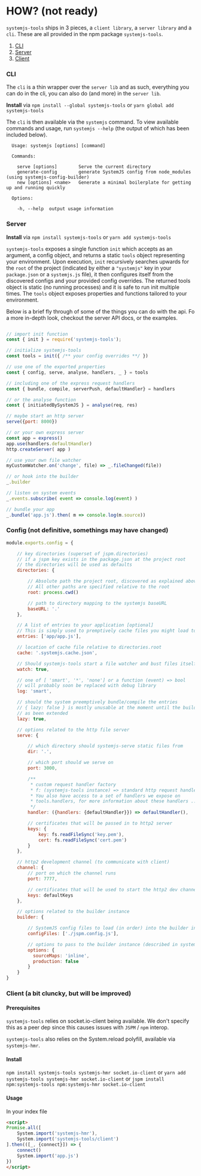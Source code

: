 # HOW? (not ready)
`systemjs-tools` ships in 3 pieces, a `client library`, a `server
library` and a `cli`. These are all provided in the npm package
`systemjs-tools`.

1. [CLI](#cli)
2. [Server](#server)
3. [Client](#client)

### CLI
The `cli` is a thin wrapper over the `server lib` and as such, everything
you can do in the cli, you can also do (and more) in the `server lib`.

**Install** via
`npm install --global systemjs-tools` or `yarn global add systemjs-tools`

The `cli` is then available via the `systemjs` command. To view available
commands and usage, run `systemjs --help` (the output of which has been
included below).

      Usage: systemjs [options] [command]

      Commands:

        serve [options]        Serve the current directory
        generate-config        generate SystemJS config from node_modules (using systemjs-config-builder)
        new [options] <name>   Generate a minimal boilerplate for getting up and running quickly

      Options:

        -h, --help  output usage information

### Server
**Install** via
`npm install systemjs-tools` or `yarn add systemjs-tools`

`systemjs-tools` exposes a single function `init` which accepts as an
argument, a config object, and returns a static `tools` object representing your
environment. Upon execution, `init` recursively searches upwards for the
`root` of the project (indicated by either a `"systemjs"` key in your
`package.json` or a `systemjs.js` file), it then configures itself from
the discovered configs and your provided config overrides. The returned
tools object is static (no running processes) and it is safe to run init
multiple times. The `tools` object exposes properties and functions tailored
to your environment.

Below is a brief fly through of some of the things you can do with the
api. Fo a more in-depth look, checkout the server API docs, or the examples.
```javascript

// import init function
const { init } = require('systemjs-tools');

// initialize systemjs-tools
const tools = init({ /** your config overrides **/ })

// use one of the exported properties
const { config, serve, analyse, handlers, _ } = tools

// including one of the express request handlers
const { bundle, compile, serverPush, defaultHandler} = handlers

// or the analyse function
const { initiatedBySystemJS } = analyse(req, res)

// maybe start an http server
serve({port: 8000})

// or your own express server
const app = express()
app.use(handlers.defaultHandler)
http.createServer( app )

// use your own file watcher
myCustomWatcher.on('change', file) => _.fileChanged(file))

// or hook into the builder
_.builder

// listen on system events
_.events.subscribe( event => console.log(event) )

// bundle your app
_.bundle('app.js').then( m => console.log(m.source))
```

### Config (not definitive, somethings may have changed)

```javascript
module.exports.config = {

    // key directories (superset of jspm.directories)
    // if a jspm key exists in the package.json at the project root
    // the directories will be used as defaults
    directories: {

        // Absolute path the project root, discovered as explained above
        // All other paths are specified relative to the root
        root: process.cwd()

        // path to directory mapping to the systemjs baseURL
        baseURL: '.'
    },

    // A list of entries to your application [optional]
    // This is simply used to premptively cache files you might load to speed up the first load
    entries: ['app/app.js'],

    // location of cache file relative to directories.root
    cache: '.systemjs.cache.json',

    // Should systemjs-tools start a file watcher and bust files itself
    watch: true,

    // one of [ 'smart', '*', 'none'] or a function (event) => bool
    // will probably soon be replaced with debug library
    log: 'smart',

    // should the system preemptively bundle/compile the entries
    // { lazy: false } is mostly unusable at the moment until the builder
    // as been extended
    lazy: true,

    // options related to the http file server
    serve: {

        // which directory should systemjs-serve static files from
        dir: '.',

        // which port should we serve on
        port: 3000,

        /**
         * custom request handler factory
         * f: (systemjs-tools instance) => standard http request handler
         * You also have access to a set of handlers we expose on
         * tools.handlers, for more information about these handlers ...
         */
        handler: ({handlers: {defaultHandler}}) => defaultHandler(),

        // certificates that will be passed in to http2 server
        keys: {
            key: fs.readFileSync('key.pem'),
            cert: fs.readFileSync('cert.pem')
        }
    },

    // http2 development channel (to communicate with client)
    channel: {
        // port on which the channel runs
        port: 7777,

        // certificates that will be used to start the http2 dev channel
        keys: defaultKeys
    },

    // options related to the builder instance
    builder: {

        // SystemJS config files to load (in order) into the builder instance
        configFiles: ['./jspm.config.js'],

        // options to pass to the builder instance (described in systemjs-builder)
        options: {
          sourceMaps: 'inline',
          production: false
        }
    }
}
```

### Client (a bit cluncky, but will be improved)
#### Prerequisites

`systemjs-tools` relies on socket.io-client being available. We don't specify this as a peer dep since this causes issues with `JSPM` / `npm` interop.

`systemjs-tools` also relies on the System.reload polyfill, available via `systemjs-hmr`.

#### Install

`npm install systemjs-tools systemjs-hmr socket.io-client`
or `yarn add systemjs-tools systemjs-hmr socket.io-client`
or `jspm install npm:systemjs-tools npm:systemjs-hmr socket.io-client`

#### Usage

In your index file
```html
<script>
Promise.all([
    System.import('systemjs-hmr'),
    System.import('systemjs-tools/client')
].then(([_, {connect}]) => {
    connect()
    System.import('app.js')
})
</script>
```

